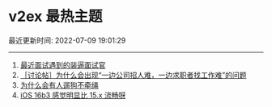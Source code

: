# v2ex 最热主题

最近更新时间: 2022-07-09 19:01:29

--- 
1. [最近面试遇到的装逼面试官](https://www.v2ex.com/t/865045) 
2. [［讨论帖］为什么会出现“一边公司招人难，一边求职者找工作难”的问题](https://www.v2ex.com/t/865031) 
3. [为什么会有人遛狗不牵绳](https://www.v2ex.com/t/865052) 
4. [iOS 16b3 感觉明显比 15.x 流畅呀](https://www.v2ex.com/t/865062) 

